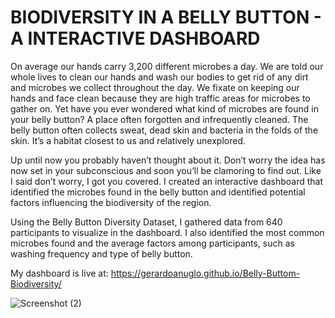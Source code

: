 # BIODIVERSITY IN A BELLY BUTTON - A INTERACTIVE DASHBOARD

On average our hands carry 3,200 different microbes a day. We are told our whole lives to clean our hands and wash our bodies to get rid of any dirt and microbes we collect throughout the day. We fixate on keeping our hands and face clean because they are high traffic areas for microbes to gather on. Yet have you ever wondered what kind of microbes are found in your belly button?  A place often forgotten and infrequently cleaned. The belly button often collects sweat, dead skin and bacteria in the folds of the skin. It’s a habitat closest to us and relatively unexplored.
 
Up until now you probably haven’t thought about it. Don’t worry the idea has now set in your subconscious and soon you’ll be clamoring to find out. Like I said don’t worry, I got you covered. I created an interactive dashboard that identified the microbes found in the belly button and identified potential factors influencing the biodiversity of the region. 

Using the Belly Button Diversity Dataset, I gathered data from 640 participants to visualize in the dashboard. I also identified the most common microbes found and the average factors among participants, such as washing frequency and type of belly button. 

My dashboard is live at: https://gerardoanuglo.github.io/Belly-Buttom-Biodiversity/

![Screenshot (2)](https://user-images.githubusercontent.com/85320743/213582131-a6547f27-23f7-4ac5-b55b-5be28a2e161c.png)

